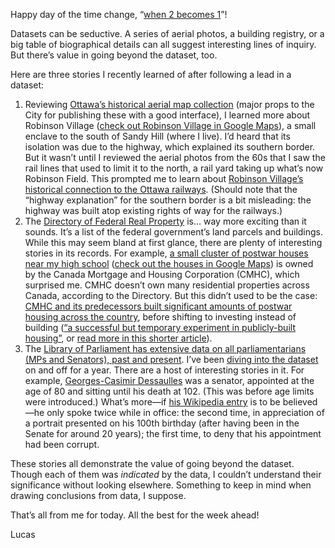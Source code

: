 Happy day of the time change, “[when 2 becomes 1](https://twitter.com/firebethfox/status/1190985937569886214)”!

Datasets can be seductive. A series of aerial photos, a building registry, or a big table of biographical details can all suggest interesting lines of inquiry. But there’s value in going beyond the dataset, too.

Here are three stories I recently learned of after following a lead in a dataset:

1. Reviewing [Ottawa’s historical aerial map collection](https://maps.ottawa.ca/airphotos/index_en.html) (major props to the City for publishing these with a good interface), I learned more about Robinson Village ([check out Robinson Village in Google Maps](https://www.google.com/maps/@45.4183838,-75.6666353,407m/data=!3m1!1e3)), a small enclave to the south of Sandy Hill (where I live). I’d heard that its isolation was due to the highway, which explained its southern border. But it wasn’t until I reviewed the aerial photos from the 60s that I saw the rail lines that used to limit it to the north, a rail yard taking up what’s now Robinson Field. This prompted me to learn about [Robinson Village’s historical connection to the Ottawa railways](http://history.ottawaeast.ca/HTML%20Documents/1901_Snapshot/1901%20Snapshot%20-%20Page%20Two.htm). (Should note that the “highway explanation” for the southern border is a bit misleading: the highway was built atop existing rights of way for the railways.)
2. The [Directory of Federal Real Property](https://www.tbs-sct.gc.ca/dfrp-rbif/home-accueil-eng.aspx) is... way more exciting than it sounds. It’s a list of the federal government’s land parcels and buildings. While this may seem bland at first glance, there are plenty of interesting stories in its records. For example, [a small cluster of postwar houses near my high school](https://www.tbs-sct.gc.ca/dfrp-rbif/query_question/summary-sommaire-eng.aspx?qid=24461403) ([check out the houses in Google Maps](https://www.google.com/maps/@43.4762897,-80.5271852,423m/data=!3m1!1e3)) is owned by the Canada Mortgage and Housing Corporation (CMHC), which surprised me. CMHC doesn’t own many residential properties across Canada, according to the Directory. But this didn’t used to be the case: [CMHC and its predecessors built significant amounts of postwar housing across the country](https://web.archive.org/web/20140909232847/https://www.cmhc-schl.gc.ca/en/corp/about/hi/index.cfm), before shifting to investing instead of building ([“a successful but temporary experiment in publicly-built housing”](https://open.library.ubc.ca/cIRcle/collections/ubctheses/831/items/1.0096317), or [read more in this shorter article](https://www.erudit.org/en/journals/uhr/1986-v15-n1-uhr0856/1018892ar/)).
3. The [Library of Parliament has extensive data on all parliamentarians (MPs and Senators), past and present](https://lop.parl.ca/sites/ParlInfo/default/en_CA/People/parliamentarians). I’ve been [diving into the dataset](https://github.com/lchski/parliamentarians-analysis) on and off for a year. There are a host of interesting stories in it. For example, [Georges-Casimir Dessaulles](https://lop.parl.ca/sites/ParlInfo/default/en_CA/People/Profile?personId=14071) was a senator, appointed at the age of 80 and sitting until his death at 102. (This was before age limits were introduced.) What’s more—if [his Wikipedia entry](https://en.wikipedia.org/wiki/Georges-Casimir_Dessaulles) is to be believed—he only spoke twice while in office: the second time, in appreciation of a portrait presented on his 100th birthday (after having been in the Senate for around 20 years); the first time, to deny that his appointment had been corrupt.

These stories all demonstrate the value of going beyond the dataset. Though each of them was _indicated_ by the data, I couldn’t understand their significance without looking elsewhere. Something to keep in mind when drawing conclusions from data, I suppose.

That’s all from me for today. All the best for the week ahead!

Lucas